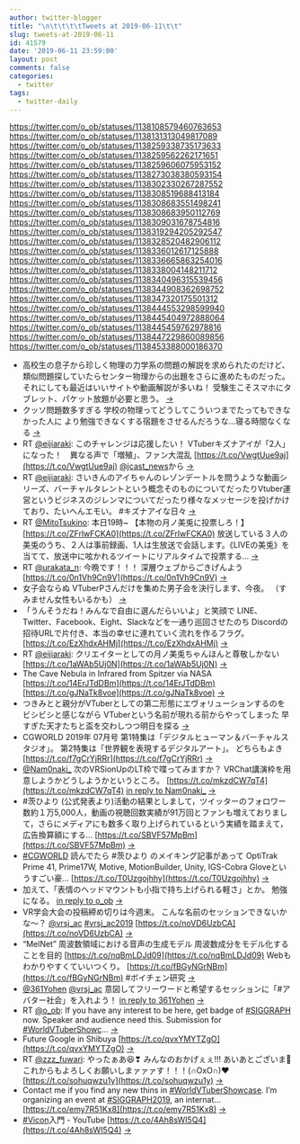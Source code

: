 ```yaml
---
author: twitter-blogger
title: "\n\t\t\t\tTweets at 2019-06-11\t\t"
slug: tweets-at-2019-06-11
id: 41579
date: '2019-06-11 23:59:00'
layout: post
comments: false
categories:
  - twitter
tags:
  - twitter-daily
---
```


https://twitter.com/o_ob/statuses/1138108579460763653 https://twitter.com/o_ob/statuses/1138131313049817089 https://twitter.com/o_ob/statuses/1138259338735173633 https://twitter.com/o_ob/statuses/1138259562262171651 https://twitter.com/o_ob/statuses/1138259606075953152 https://twitter.com/o_ob/statuses/1138273038380593154 https://twitter.com/o_ob/statuses/1138302330267287552 https://twitter.com/o_ob/statuses/1138308519688413184 https://twitter.com/o_ob/statuses/1138308683551498241 https://twitter.com/o_ob/statuses/1138308683950112769 https://twitter.com/o_ob/statuses/1138309031678754816 https://twitter.com/o_ob/statuses/1138319294205292547 https://twitter.com/o_ob/statuses/1138328520482906112 https://twitter.com/o_ob/statuses/1138336012617125888 https://twitter.com/o_ob/statuses/1138336665863254016 https://twitter.com/o_ob/statuses/1138338004148211712 https://twitter.com/o_ob/statuses/1138340496315539456 https://twitter.com/o_ob/statuses/1138344908362698752 https://twitter.com/o_ob/statuses/1138347320175501312 https://twitter.com/o_ob/statuses/1138444553298599940 https://twitter.com/o_ob/statuses/1138445404972888064 https://twitter.com/o_ob/statuses/1138445459762978816 https://twitter.com/o_ob/statuses/1138447229860089856 https://twitter.com/o_ob/statuses/1138453388000186370  

*   高校生の息子から珍しく物理の力学系の問題の解説を求められたのだけど、類似問題探していたらセンター物理からの出題をさらに進めたものだった。 それにしても最近はいいサイトや動画解説が多いね！ 受験生こそスマホにタブレット、パケット放題が必要と思う。 [->](https://twitter.com/o_ob/statuses/1138108579460763653)
*   クッソ問題数多すぎる 学校の物理ってどうしてこういつまでたってもできなかった人に より勉強できなくする宿題をさせるんだろうな…寝る時間なくなる [->](https://twitter.com/o_ob/statuses/1138131313049817089)
*   RT [@eijiaraki](https://twitter.com/eijiaraki): このチャレンジは応援したい！ VTuberキズナアイが「2人」になった！　異なる声で「増殖」、ファン大混乱 [https://t.co/VwgtUue9aj](https://t.co/VwgtUue9aj) [@jcast_news](https://twitter.com/jcast_news)から [->](https://twitter.com/o_ob/statuses/1138259338735173633)
*   RT [@eijiaraki](https://twitter.com/eijiaraki): さいきんのアイちゃんのレゾンデートルを問うような動画シリーズ、バーチャルタレントという概念そのものについてだったりVtuber運営というビジネスのジレンマについてだったり様々なメッセージを投げかけており、たいへんエモい。 #キズナアイな日々 [->](https://twitter.com/o_ob/statuses/1138259562262171651)
*   RT [@MitoTsukino](https://twitter.com/MitoTsukino): 本日19時~ 【本物の月ノ美兎に投票しろ！】 [https://t.co/ZFrlwFCKA0](https://t.co/ZFrlwFCKA0) 放送している３人の美兎のうち、２人は事前録画、1人は生放送で会話します。《LIVEの美兎》を当てて、放送中に呟かれるツイートにリアルタイムで投票する… [->](https://twitter.com/o_ob/statuses/1138259606075953152)
*   RT [@urakata_n](https://twitter.com/urakata_n): 今晩です！！！ 深層ウェブからごきげんよう [https://t.co/0n1Vh9Cn9V](https://t.co/0n1Vh9Cn9V) [->](https://twitter.com/o_ob/statuses/1138273038380593154)
*   女子会ならぬ VTuberPさんだけを集めた男子会を決行します、今夜。 （すみません女性もいるかも） [->](https://twitter.com/o_ob/statuses/1138302330267287552)
*   「うんそうだね！みんなで自由に選んだらいいよ」と笑顔で LINE、Twitter、Facebook、Eight、Slackなどを一通り巡回させたのち Discordの招待URLで片付き、本当の幸せに連れていく流れを作るフラグ。 [https://t.co/EzXhdxAHMj](https://t.co/EzXhdxAHMj) [->](https://twitter.com/o_ob/statuses/1138308519688413184)
*   RT [@eijiaraki](https://twitter.com/eijiaraki): クリエイターとしての月ノ美兎ちゃんほんと尊敬しかない [https://t.co/1aWAb5Uj0N](https://t.co/1aWAb5Uj0N) [->](https://twitter.com/o_ob/statuses/1138308683551498241)
*   The Cave Nebula in Infrared from Spitzer via NASA [https://t.co/14ErJTdDBm](https://t.co/14ErJTdDBm) [https://t.co/gJNaTk8voe](https://t.co/gJNaTk8voe) [->](https://twitter.com/o_ob/statuses/1138308683950112769)
*   つきみとと親分がVTuberとしての第二形態にエヴォリューションするのをビシビシと感じながら VTuberという名前が現れる前からやってしまった 早すぎた天才たちと盃を交わしつつ明日を探る [->](https://twitter.com/o_ob/statuses/1138309031678754816)
*   CGWORLD 2019年 07月号 第1特集は「デジタルヒューマン＆バーチャルスタジオ」。 第2特集は「世界観を表現するデジタルアート」。 どちらもよき [https://t.co/f7gCrYjRRr](https://t.co/f7gCrYjRRr) [->](https://twitter.com/o_ob/statuses/1138319294205292547)
*   [@Nam0naki_](https://twitter.com/Nam0naki_) 次のVRSionUpのLT枠で喋ってみますか？ VRChat講演枠を用意しようかどうしようかというところ。 [https://t.co/mkzdCW7qT4](https://t.co/mkzdCW7qT4) [in reply to Nam0naki_](https://twitter.com/Nam0naki_/statuses/1138276631347208192) [->](https://twitter.com/o_ob/statuses/1138328520482906112)
*   #茨ひより (公式発表より)活動の結果としまして，ツイッターのフォロワー数約１万5,000人，動画の視聴回数実績が91万回とファンも増えておりまして，さらにメディアにも数多く取り上げられているという実績を踏まえて，広告換算額にする… [https://t.co/SBVF57MpBm](https://t.co/SBVF57MpBm) [->](https://twitter.com/o_ob/statuses/1138336012617125888)
*   [#CGWORLD](https://twitter.com/search?q=%23CGWORLD&src=hash) 読んでたら #茨ひより のメイキング記事があって OptiTrak Prime 41, Prime17W, Motive, MotionBuilder, Unity, IGS-Cobra Gloveというすごい豪… [https://t.co/T0Uzgojhhy](https://t.co/T0Uzgojhhy) [->](https://twitter.com/o_ob/statuses/1138336665863254016)
*   加えて、「表情のヘッドマウントも小指で持ち上げられる軽さ」とか。 勉強になる。 [in reply to o_ob](https://twitter.com/o_ob/statuses/1138336665863254016) [->](https://twitter.com/o_ob/statuses/1138338004148211712)
*   VR学会大会の投稿締め切りは今週末。 こんな名前のセッションできないかな～？ [@vrsj_ac](https://twitter.com/vrsj_ac) [#vrsj_ac2019](https://twitter.com/search?q=%23vrsj_ac2019&src=hash) [https://t.co/noVD6UzbCA](https://t.co/noVD6UzbCA) [->](https://twitter.com/o_ob/statuses/1138340496315539456)
*   “MelNet” 周波数領域における音声の生成モデル 周波数成分をモデル化することを目的 [https://t.co/nqBmLDJd09](https://t.co/nqBmLDJd09) Webもわかりやすくていいつくり。 [https://t.co/fBGyNGrNBm](https://t.co/fBGyNGrNBm) #ボイチェン研究 [->](https://twitter.com/o_ob/statuses/1138344908362698752)
*   [@361Yohen](https://twitter.com/361Yohen) [@vrsj_ac](https://twitter.com/vrsj_ac) 意図してフリーワードと希望するセッションに「#アバター社会」を入れよう！ [in reply to 361Yohen](https://twitter.com/361Yohen/statuses/1138346603427770369) [->](https://twitter.com/o_ob/statuses/1138347320175501312)
*   RT [@o_ob](https://twitter.com/o_ob): If you have any interest to be here, get badge of [#SIGGRAPH](https://twitter.com/search?q=%23SIGGRAPH&src=hash) now. Speaker and audience need this. Submission for [#WorldVTuberShowc](https://twitter.com/search?q=%23WorldVTuberShowc&src=hash)… [->](https://twitter.com/o_ob/statuses/1138444553298599940)
*   Future Google in Shibuya [https://t.co/qvxYMYTZgO](https://t.co/qvxYMYTZgO) [->](https://twitter.com/o_ob/statuses/1138445404972888064)
*   RT [@zzz_fuwari](https://twitter.com/zzz_fuwari): やったぁあ😆❣ みんなのおかげぇぇ!!! あいあとございま🤟 これからもよろしくお願いしまァァァす！！！(∩OxO∩)♥ [https://t.co/sohuqwzu1y](https://t.co/sohuqwzu1y) [->](https://twitter.com/o_ob/statuses/1138445459762978816)
*   Contact me if you find any new thins in [#WorldVTuberShowcase](https://twitter.com/search?q=%23WorldVTuberShowcase&src=hash). I’m organizing an event at [#SIGGRAPH2019](https://twitter.com/search?q=%23SIGGRAPH2019&src=hash), an internat… [https://t.co/emy7R51Kx8](https://t.co/emy7R51Kx8) [->](https://twitter.com/o_ob/statuses/1138447229860089856)
*   [#Vicon](https://twitter.com/search?q=%23Vicon&src=hash)入門 - YouTube [https://t.co/4Ah8sWI5Q4](https://t.co/4Ah8sWI5Q4) [->](https://twitter.com/o_ob/statuses/1138453388000186370)